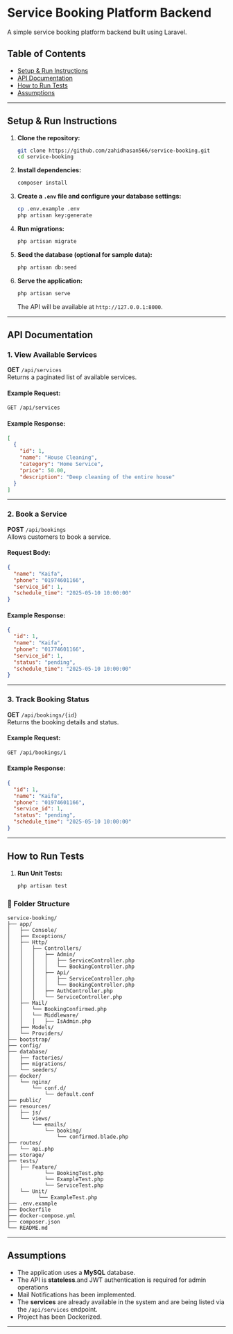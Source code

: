 
# Service Booking Platform Backend

A simple service booking platform backend built using Laravel.

## Table of Contents
- [Setup & Run Instructions](#setup--run-instructions)
- [API Documentation](#api-documentation)
- [How to Run Tests](#how-to-run-tests)
- [Assumptions](#assumptions)

---

## Setup & Run Instructions

1. **Clone the repository:**
   ```bash
   git clone https://github.com/zahidhasan566/service-booking.git
   cd service-booking
   ```

2. **Install dependencies:**
   ```bash
   composer install
   ```

3. **Create a `.env` file and configure your database settings:**
   ```bash
   cp .env.example .env
   php artisan key:generate
   ```

4. **Run migrations:**
   ```bash
   php artisan migrate
   ```

5. **Seed the database (optional for sample data):**
   ```bash
   php artisan db:seed
   ```

6. **Serve the application:**
   ```bash
   php artisan serve
   ```

   The API will be available at `http://127.0.0.1:8000`.

---

## API Documentation

### 1. View Available Services

**GET** `/api/services`  
Returns a paginated list of available services.

#### Example Request:
```bash
GET /api/services
```

#### Example Response:
```json
[
  {
    "id": 1,
    "name": "House Cleaning",
    "category": "Home Service",
    "price": 50.00,
    "description": "Deep cleaning of the entire house"
  }
]
```

---

### 2. Book a Service

**POST** `/api/bookings`  
Allows customers to book a service.

#### Request Body:
```json
{
  "name": "Kaifa",
  "phone": "01974601166",
  "service_id": 1,
  "schedule_time": "2025-05-10 10:00:00"
}
```

#### Example Response:
```json
{
  "id": 1,
  "name": "Kaifa",
  "phone": "01774601166",
  "service_id": 1,
  "status": "pending",
  "schedule_time": "2025-05-10 10:00:00"
}
```

---

### 3. Track Booking Status

**GET** `/api/bookings/{id}`  
Returns the booking details and status.

#### Example Request:
```bash
GET /api/bookings/1
```

#### Example Response:
```json
{
  "id": 1,
  "name": "Kaifa",
  "phone": "01974601166",
  "service_id": 1,
  "status": "pending",
  "schedule_time": "2025-05-10 10:00:00"
}
```

---

## How to Run Tests

1. **Run Unit Tests:**
   ```bash
   php artisan test
   ```


### 📁 Folder Structure

```
service-booking/
├── app/
│   ├── Console/
│   ├── Exceptions/
│   ├── Http/
│   │   ├── Controllers/
│   │   │   ├── Admin/
│   │   │   │   ├── ServiceController.php
│   │   │   │   └── BookingController.php
│   │   │   ├── Api/
│   │   │   │   ├── ServiceController.php
│   │   │   │   └── BookingController.php
│   │   │   ├── AuthController.php
│   │   │   └── ServiceController.php
│   ├── Mail/
│   │   └── BookingConfirmed.php
│   │   └── Middleware/
│   │   │   ├── IsAdmin.php
│   ├── Models/
│   └── Providers/
├── bootstrap/
├── config/
├── database/
│   ├── factories/
│   ├── migrations/
│   └── seeders/
├── docker/
│   └── nginx/
│       └── conf.d/
│           └── default.conf
├── public/
├── resources/
│   ├── js/
│   └── views/
│       └── emails/
│           └── booking/
│           	└── confirmed.blade.php
├── routes/
│   └── api.php
├── storage/
├── tests/
│   ├── Feature/
│           └── BookingTest.php
│           └── ExampleTest.php
│           └── ServiceTest.php
│   └── Unit/
│         └── ExampleTest.php
├── .env.example
├── Dockerfile
├── docker-compose.yml
├── composer.json
└── README.md
```

---

## Assumptions

- The application uses a **MySQL** database.
- The API is **stateless**.and JWT authentication is required for admin operations
- Mail Notifications has been implemented. 
- The **services** are already available in the system and are being listed via the `/api/services` endpoint.
- Project has been Dockerized.

---
